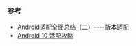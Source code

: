 

### 参考
* [Android适配全面总结（二）----版本适配](https://www.jianshu.com/p/49fa8ebc0105)
* [Android 10 适配攻略](https://weilu.blog.csdn.net/article/details/104513170)